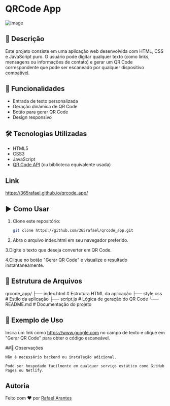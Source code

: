 # QRCode App


![image](https://github.com/user-attachments/assets/48d9acff-cc1a-4c02-a793-8ece09f14c8e)

## 🧾 Descrição

Este projeto consiste em uma aplicação web desenvolvida com HTML, CSS e JavaScript puro. O usuário pode digitar qualquer texto (como links, mensagens ou informações de contato) e gerar um QR Code correspondente que pode ser escaneado por qualquer dispositivo compatível.

## 🚀 Funcionalidades

- Entrada de texto personalizada
- Geração dinâmica de QR Code
- Botão para gerar QR Code
- Design responsivo

## 🛠️ Tecnologias Utilizadas

- HTML5
- CSS3
- JavaScript
- [QR Code API](https://goqr.me/api/) (ou biblioteca equivalente usada)

## Link
https://365rafael.github.io/qrcode_app/

## ▶️ Como Usar

1. Clone este repositório:

   ```bash
   git clone https://github.com/365rafael/qrcode_app.git

2. Abra o arquivo index.html em seu navegador preferido.

3.Digite o texto que deseja converter em QR Code.

4.Clique no botão "Gerar QR Code" e visualize o resultado instantaneamente.

## 📁 Estrutura de Arquivos
qrcode_app/
├── index.html       # Estrutura HTML da aplicação
├── style.css        # Estilo da aplicação
├── script.js        # Lógica de geração do QR Code
└── README.md        # Documentação do projeto

## 📸 Exemplo de Uso

Insira um link como https://www.google.com no campo de texto e clique em "Gerar QR Code" para obter o código escaneável.

##📌 Observações

    Não é necessário backend ou instalação adicional.

    Pode ser hospedado facilmente em qualquer serviço estático como GitHub Pages ou Netlify.

## Autoria
Feito com ❤️ por [Rafael Arantes](https://www.linkedin.com/in/rafaelarantes365/)

